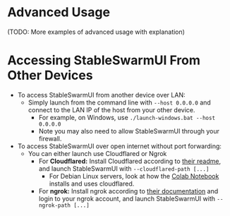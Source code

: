 # Advanced Usage

(TODO: More examples of advanced usage with explanation)

# Accessing StableSwarmUI From Other Devices

- To access StableSwarmUI from another device over LAN:
    - Simply launch from the command line with `--host 0.0.0.0` and connect to the LAN IP of the host from your other device.
        - For example, on Windows, use `./launch-windows.bat --host 0.0.0.0`
        - Note you may also need to allow StableSwarmUI through your firewall.
- To access StableSwarmUI over open internet without port forwarding:
    - You can either launch use Cloudflared or Ngrok
        - For **Cloudflared:** Install Cloudflared according to [their readme](https://github.com/cloudflare/cloudflared#cloudflare-tunnel-client), and launch StableSwarmUI with `--cloudflared-path [...]`
            - For Debian Linux servers, look at how the [Colab Notebook](/colab/colab-notebook.ipynb) installs and uses cloudflared.
        - For **ngrok:**  Install ngrok according to [their documentation](https://ngrok.com/) and login to your ngrok account, and launch StableSwarmUI with `--ngrok-path [...]`
